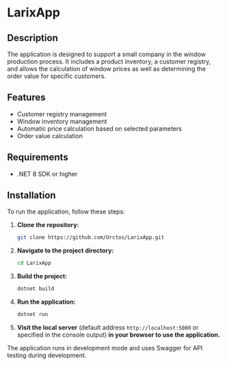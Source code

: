 # LarixApp

## Description
The application is designed to support a small company in the window production process. It includes a product inventory, a customer registry, and allows the calculation of window prices as well as determining the order value for specific customers.

## Features
- Customer registry management
- Window inventory management
- Automatic price calculation based on selected parameters
- Order value calculation

## Requirements
- .NET 8 SDK or higher

## Installation
To run the application, follow these steps:

1. **Clone the repository:**

    ```bash
    git clone https://github.com/Urctos/LarixApp.git
    ```

2. **Navigate to the project directory:**

    ```bash
    cd LarixApp
    ```

3. **Build the project:**

    ```bash
    dotnet build
    ```

4. **Run the application:**

    ```bash
    dotnet run
    ```

5. **Visit the local server** (default address `http://localhost:5000` or specified in the console output) **in your browser to use the application.**

The application runs in development mode and uses Swagger for API testing during development.
